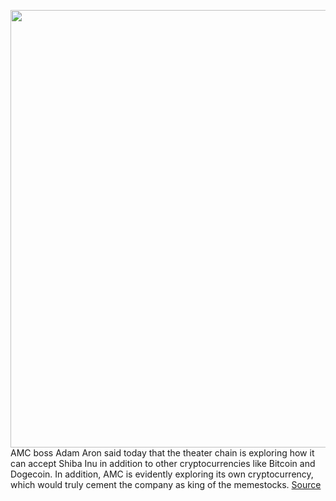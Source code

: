 <img src='https://cdn.vox-cdn.com/thumbor/6_BpbX-ZMDFCl0Zv0s2TLG6N-y0=/0x0:2040x1360/1200x800/filters:focal(857x517:1183x843)/cdn.vox-cdn.com/uploads/chorus_image/image/70114548/acastro_210813_1777_amc_0001.0.jpg' width='700px' /><br/>
AMC boss Adam Aron said today that the theater chain is exploring how it can accept Shiba Inu in addition to other cryptocurrencies like Bitcoin and Dogecoin. In addition, AMC is evidently exploring its own cryptocurrency, which would truly cement the company as king of the memestocks.
<a href='https://www.theverge.com/2021/11/8/22771149/amc-shiba-inu-cryptocurrency-bitcoin-litecoin-dogecoin'> Source <a/>